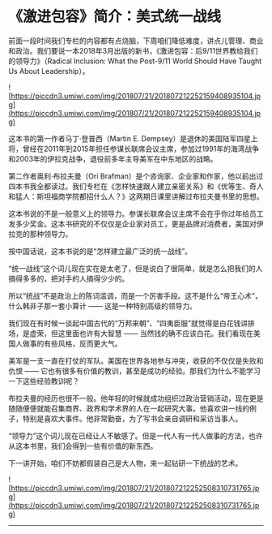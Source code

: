 # 《激进包容》简介：美式统一战线

前面一段时间我们专栏的内容都有点烧脑，下周咱们降低难度，讲点儿管理、商业和政治。我们要说一本2018年3月出版的新书，《激进包容：后9/11世界教给我们的领导力》（Radical Inclusion: What the Post-9/11 World Should Have Taught Us About Leadership）。

![https://piccdn3.umiwi.com/img/201807/21/201807212252159408935104.jpg](https://piccdn3.umiwi.com/img/201807/21/201807212252159408935104.jpg)

这本书的第一作者马丁·登普西（Martin E. Dempsey）是退休的美国陆军四星上将，曾经在2011年到2015年担任参谋长联席会议主席，参加过1991年的海湾战争和2003年的伊拉克战争，退役前多年主导美军在中东地区的战略。

第二作者奥利·布拉夫曼（Ori Brafman）是个咨询家、企业家和作家，他以前出过四本书我全都读过。我们专栏在《怎样快速跟人建立亲密关系》和《优等生、奇人和猛人：斯坦福商学院都招什么人？》这两期日课里讲解过布拉夫曼书里的思想。

这本书说的不是一般意义上的领导力。参谋长联席会议主席不会在乎你过年给员工发多少奖金。这本书研究的不仅仅是企业家对员工，更是品牌对消费者，美国对伊拉克的那种领导力。

按中国话说，这本书说的是“怎样建立最广泛的统一战线”。

“统一战线”这个词儿现在实在是太老了，但是说白了很简单，就是怎么把我们的人搞得多多的，把对手的人搞得少少的。

所以“统战”不是政治上的陈词滥调，而是一个厉害手段。这不是什么“帝王心术”，什么韩非子那一套小算计 —— 这是一种特别高级的领导力。

我们现在有时候一谈起中国古代的“万邦来朝”、“四夷臣服”就觉得是白花钱讲排场，是虚荣，但这里面也许有大智慧 —— 当然钱的确不应该白花。我们看现在美国人做事的有些风格，反而更大气。

美军是一支一直在打仗的军队。美国在世界各地参与冲突，收获的不仅仅是失败和仇恨 —— 它也有很多有价值的教训，甚至是成功的经验。那我们为什么不能学习一下这些经验教训呢？

布拉夫曼的经历也很不一般。他年轻的时候就成功组织过政治营销活动，现在更是随随便便就能召集商界、政界和学术界的人在一起研究大事。他喜欢讲一线的例子，特别是喜欢大事件。他非常勤奋，为了写书会亲自调研和采访当事人。

“领导力”这个词儿现在已经让人不敏感了。但是一代人有一代人做事的方法，也许从这本书里，我们会得到一些有价值的新东西。

下一讲开始，咱们不妨都假装自己是大人物，来一起钻研一下统战的艺术。

![https://piccdn3.umiwi.com/img/201807/21/201807212252508310731765.jpg](https://piccdn3.umiwi.com/img/201807/21/201807212252508310731765.jpg)

---
